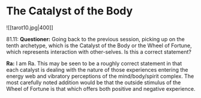 # The Catalyst of the Body
![[tarot10.jpg|400]]

81.11: **Questioner:** Going back to the previous session, picking up on the tenth archetype, which is the Catalyst of the Body or the Wheel of Fortune, which represents interaction with other-selves. Is this a correct statement?

**Ra:** I am Ra. This may be seen to be a roughly correct statement in that each catalyst is dealing with the nature of those experiences entering the energy web and vibratory perceptions of the mind/body/spirit complex. The most carefully noted addition would be that the outside stimulus of the Wheel of Fortune is that which offers both positive and negative experience.

